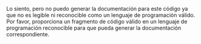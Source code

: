 Lo siento, pero no puedo generar la documentación para este código ya que no es legible ni reconocible como un lenguaje de programación válido. Por favor, proporciona un fragmento de código válido en un lenguaje de programación reconocible para que pueda generar la documentación correspondiente.